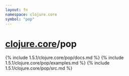 ```yaml
---
layout: fn
namespace: clojure.core
symbol: "pop"
---
```


# [clojure.core](../)/pop

{% include 1.5.1/clojure.core/pop/docs.md %}
{% include 1.5.1/clojure.core/pop/examples.md %}
{% include 1.5.1/clojure.core/pop/src.md %}

